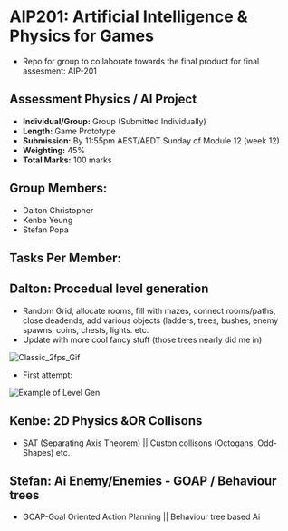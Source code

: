 # AIP201: Artificial Intelligence & Physics for Games
- Repo for group to collaborate towards the final product for final assesment: AIP-201

## Assessment Physics / AI Project
- **Individual/Group:** Group (Submitted Individually)
- **Length:** Game Prototype
- **Submission:** By 11:55pm AEST/AEDT Sunday of Module 12 (week 12)
- **Weighting:** 45%
- **Total Marks:** 100 marks

## Group Members:
- Dalton Christopher
- Kenbe Yeung
- Stefan Popa

## Tasks Per Member:
## Dalton: Procedual level generation
- Random Grid, allocate rooms, fill with mazes, connect rooms/paths, close deadends, add various objects (ladders, trees, bushes, enemy spawns, coins, chests, lights. etc. 
- Update with more cool fancy stuff (those trees nearly did me in)

![Classic_2fps_Gif](https://github.com/DaltonChris/AIP-201---A3---Repo/assets/142439192/54f8311b-2fe4-42b2-844c-d91e6037cb05)

- First attempt:

![Example of Level Gen](https://github.com/DaltonChris/AIP-201---A3---Repo/assets/142439192/c4aa30ad-1ed6-428c-9faa-15419ad3eb1b)

## Kenbe: 2D Physics &OR Collisons
- SAT (Separating Axis Theorem) || Custon collisons (Octogans, Odd-Shapes) etc.

## Stefan: Ai Enemy/Enemies - GOAP / Behaviour trees
- GOAP-Goal Oriented Action Planning || Behaviour tree based Ai
